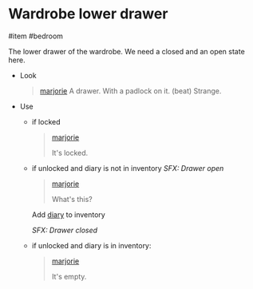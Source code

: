 # Wardrobe lower drawer

#item #bedroom 

The lower drawer of the wardrobe. We need a closed and an open state here.

- Look
  > [marjorie](characters/marjorie.md)
  > A drawer. With a padlock on it. (beat) Strange.

- Use
  - if locked

    > [marjorie](characters/marjorie.md)
    >
    > It's locked.

  - if unlocked and diary is not in inventory
    *SFX: Drawer open*

    > [marjorie](characters/marjorie.md)
    >
    > What's this?

    Add [diary](items/diary.md) to inventory

    *SFX: Drawer closed*

  - if unlocked and diary is in inventory:

    > [marjorie](characters/marjorie.md)
    >
    > It's empty.